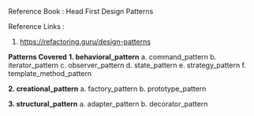 Reference Book : Head First Design Patterns


Reference Links :
1. https://refactoring.guru/design-patterns

**Patterns Covered**
**1. behavioral_pattern**
	a. command_pattern
 	b. iterator_pattern
  	c. observer_pattern
   	d. state_pattern
    	e. strategy_pattern
     	f. template_method_pattern

**2. creational_pattern**
	a. factory_pattern
 	b. prototype_pattern

**3. structural_pattern**
	a. adapter_pattern
 	b. decorator_pattern
